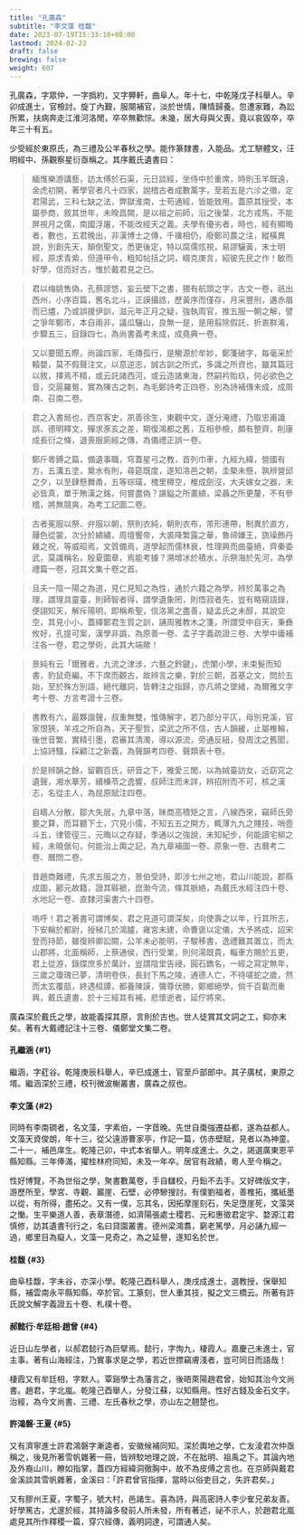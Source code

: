 ```yaml
---
title: "孔廣森"
subtitle: "李文藻 桂馥"
date: 2023-07-19T15:33:10+08:00
lastmod: 2024-02-22
draft: false
brewing: false
weight: 607
---
```



孔廣森，字眾仲，一字撝約，又字顨軒，曲阜人。年十七，中乾隆戊子科舉人。辛卯成進士，官檢討。旋丁內艱，服闋補官，淡於世情，陳情歸養。忽遭家難，為訟所累，扶病奔走江淮河洛閒，卒卒無歡悰。未幾，居大母與父喪，竟以哀毀卒，卒年三十有五。

少受經於東原氏，為三禮及公羊春秋之學。能作篆隸書，入能品。尤工駢體文，汪明經中、孫觀察星衍亟稱之。其序戴氏遺書曰：

> 緬惟樂游講藝，訪太傅於石渠，元日談經，坐侍中於重席，時則玉羊既遠，金虎初開，著學官者凡十四家，說稽古者成數萬字，至若五是六沴之徵，定君陽武，三科七缺之法，弊獄淮南，士苟通經，皆能致用。蓋原其授受，本屬參商，敘其世年，未暌昌闕，是以祖之前師，沿之後葉，北方戎馬，不能屏視月之儒，南國浮屠，不能改經天之義。夫學有優劣者，時也，經有顯晦者，數也，五君晚出，非漢博士之傳，千𥜥相仍，廢鄭司農之注，縱橫異說，別創先天，顛倒聖文，悉更後定，特以腐儒炫視，易謬驪黃，末士明經，原求青紫，但遵甲令，粗知帖括之詞，疇克庚言，紹彼先民之作！敏而好學，信而好古，惟於戴君見之已。

> 君以梅姚售偽，孔蔡謬悠，妄云壁下之書，猥有航頭之字，古文一卷，祇出西州，小序百篇，舊名北斗，正謨攝誥，歷黃序而僅存，月采豐刑，遘赤眉而已燼，乃或誤援伊訓，滋元年正月之疑，強執周官，推五服一朝之解，譬之爭年鄭市，本自兩非，議瓜驪山，良無一是，是用翦除假託，折衷群淆，步驟五三，目錄四七，為尚書義考未成，成堯典一卷。

> 又以要聞五際，尚論四家，毛傳孤行，是觴源於牟妙，鄭箋破字，每毫采於轅嬰，莫不假聲注文，以意逆志，誠古訓之所式，多識之所資也，雖其篇冠以敘，擇焉不精，或云託諸西河，或云造諸東海，然嗣衿貽玖，何必欲色之音，交扈羅鴛，實為陳古之刺，為毛鄭詩考正四卷，別為詩補傳未成，成周南、召南二卷。

> 君之入書局也，西京客史，夙善徐生，東觀中文，遂分淹禮，乃取忠甫識誤、德明釋文，殫求豕亥之差，期復鴻都之舊，互相參檢，頗有整齊，削康成長衍之條，退喪服廁經之傳，為儀禮正誤一卷。

> 鄭斤粵鎛之篇，備遺事職，穹蓋星弓之教，首列巾車，九經九緯，營國有方，五溝五塗，奠水有則，尋筵既度，遂知洛邑之朝，圭槷未懸，孰辨營邱之夕，以至肆懸舞甬，五等琮璜，槐里樽空，椎成劍沒，大夫嫁女之器，未必皆真，單于賄漢之銘，何嘗盡偽？諶鎰之所畫繢，梁聶之所更釐，不有參稽，將無競爽，為考工記圖二卷。

> 古者冕服以祭、弁服以朝，祭則衣純，朝則衣布，芾形連帶，制異於直方，屨色從裳，次分於繢繡，周壇饗帝，大裘降繁露之華，魯禘嫌王，旒璪飾丹雞之祝，等威昭焉，文質備焉，道學起而儒林衰，性理興而曲臺絕，齊秦委武，莫識稱名，殷夏圜章，焉能考據？溯增冰於積水，示祭海於先河，為學禮篇一卷，冠其文集十卷之首。

> 且夫一陰一陽之為道，見仁見知之為性，通於六籍之為學，辨於萬事之為理，謂理具靈臺，則師智者得，謂學遺象罔，則悟寂者先，豈有略窺語錄，便詡知天，解斥陽明，即稱希聖，信洛黨之盡善，疑孟氏之未醇，其說空空，其見小小，蓋繹鄭君生質之訓，誦周雅教木之箋，所謂受中自天，秉彝攸好，孔提可案，漢學非譌，為原善一卷、孟子字義疏證三卷、大學中庸補注各一卷，君之學術，此其大端歟！

> 景純有云「爾雅者，九流之津涉，六藝之鈐鍵」，虎闈小學，未束髮而知書，豹鼠奇編，不下席而觀古，故辨言之樂，對於三朝，首基之文，問於五始，至於殊方別語，絕代離詞，皆轉注之指歸，亦凡將之墜緒，為爾雅文字考十卷、方言考證十三卷。

> 書教有六，最夥諧聲，叔重無雙，惟傳解字，若乃部分平仄，母別見溪，官家恨狹，羊戎之所自為，天子聖哲，梁武之所不信，古人韻緩，止屬椎輪，後世音繁，實精引墨，君審其清濁，導以源流，旁通反紐，發周沈之舊聞，上協詩騷，採顧江之新義，為聲韻考四卷、聲類表十卷。

> 於是辨韻之餘，留觀百氏，研音之下，雅愛三閭，以為娀臺訪女，近窈窕之遺聲，湘水搴芳，續榛苓之逸響，叔師注而未詳，辨招附而不可，核之漢志，名從主人，為屈原賦注四卷。

> 自疇人分散，鄒大失居，九章中落，昧商高積矩之言，八線西來，竊師氏旁要之算，而耳聽下士，穴見小儒，不知五五之開方，輒薄九九之賤技，哨壺斗五，律管徑三，元晦以之存疑，季通以之強說，未知紀步，何能讀宅柳之經，未曉倨句，何能治上輿之記，為九章補圖一卷、原象一卷、古曆考二卷、曆問二卷。

> 昔趙商難禮，先求五服之方，景伯受詩，即涉七州之地，君山川能說，郡縣成圖，酈元故籍，證其緜褫，崑渤今流，條其脈絡，為戴氏水經注四十卷、水地記一卷、直隸河渠書六十四卷。

> 嗚呼！君之著書可謂博矣，君之見道可謂深矣，向使壽之以年，行其所志，下安輪於都尉，授梯几於鴻臚，雍宮未建，命曹褒以定儀，大予將成，詔宋登而持節，雖復辨卿訟闕，公羊未必能明，子駿移書，逸禮難其置立，而太山郡將，北面稱師，上蔡通侯，西行受業，則何湯既貴，輜車方賜於五更，君上從游，錄牒庶多於萬計，豈謂陰堂告祲，圓石鐫名，一經之寫定無年，三歲之瓊瑰已夢，清明卷佚，長封下馬之陵，通德人亡，不待嗟蛇之歲，然而太玄覆瓿，終遇桓譚，都養陳謨，彌尊伏勝，鄭鄉絕學，倘千百載而重興，戴氏遺書，於十三經其有補，悲懷逝者，延佇將來。

廣森深於戴氏之學，故能義探其原，言則於古也。世人徒賞其文詞之工，抑亦末矣。著有大戴禮記注十三卷、儀鄭堂文集二卷。

#### 孔繼涵 {#1}

繼涵，字葒谷。乾隆庚辰科舉人，辛巳成進士，官至戶部郎中。其子廣栻，東原之壻。繼涵深於三禮，校刊微波榭叢書，廣森之叔也。

#### 李文藻 {#2}

同時有李南磵者，名文藻，字素伯，一字茝晚。先世自棗強遷益都，遂為益都人。文藻天資俊朗，年十三，從父遠游曹家亭，作記一篇，仿赤壁賦，見者以為神童。二十一，補邑庠生。乾隆己卯，中式本省舉人。明年成進士。久之，謁選廣東恩平縣知縣。三年俸滿，擢桂林府同知，未及一年卒。居官有政績，粵人至今稱之。

性好博覽，不為世俗之學，聚書數萬卷，手自讎校，丹鉛不去手。又好碑版文字，游歷所至，學宮、寺觀、巖崖、石壁，必停驂搜討。有僕劉福者，善椎拓，攜紙墨以從，有所得，盡拓之。又有一僕，忘其名，因拓摩崖刻石，失足墮崖死，文藻哭之慟。生平樂道人善，表章潛德，如濟陽張處士稷若、元和惠徵君定宇、婺源江君慎修，訪其遺書刊行之，名曰貸園叢書。德州梁鴻翥，窮老篤學，月必誦九經一過，鄉里目為癡人，文藻一見奇之，為之延譽，遂知名於世。

#### 桂馥 {#3}

曲阜桂馥，字未谷，亦深小學。乾隆己酉科舉人，庚戌成進士，選教授，保舉知縣，補雲南永平縣知縣，卒於官。工篆刻，世人重其技，擬之文三橋云。所著有許氏說文解字義證五十卷、札樸十卷。

#### 郝懿行·牟廷相·趙曾 {#4}

近日山左學者，以郝君懿行為巨擘焉。懿行，字恂九，棲霞人。嘉慶己未進士，官主事。著有山海經注，乃實事求是之學，若近世摽竊膚淺者，豈可同日而語哉！

棲霞又有牟廷相，字默人。覃谿學士為藩言之，後晤萊陽趙君曾，始知其治今文尚書。趙君，字北嵐。乾隆己酉舉人，分發江蘇，以知縣用。性好古錢及金石文字。治經，為今文尚書、三禮、左氏春秋之學，亦山左之翹楚也。

#### 許鴻磐·王夏 {#5}

又有濟寧進士許君鴻磐字漸逵者，安徽候補同知。深於輿地之學，亡友淩君次仲亟稱之，後見所著雪帆雜著一冊，皆辨駮地理之說，不在胐明、祖禹之下。其論內地及外裔山川，瞭如指掌，蓋四方經緯洞徹胸中，故不為皮傅之言也。在京師與戴君金溪談其雪帆雜著，金溪曰：「許君曾官指揮，當時以俗吏目之，失許君矣。」

又有膠州王夏，字蜀子，號大村，邑諸生。喜為詩，與高密詩人李少隺兄弟友善。好學篤古，尤邃於經，其持論多發前人所未發，所有著述，祕不示人，於趙君北嵐處見其所作釋稷一篇，穿穴經傳，義明詞達，可謂通人矣。